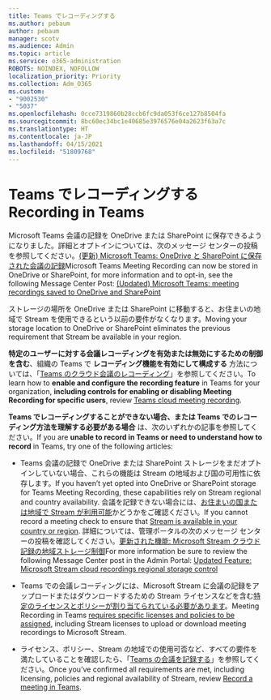 ```yaml
---
title: Teams でレコーディングする
ms.author: pebaum
author: pebaum
manager: scotv
ms.audience: Admin
ms.topic: article
ms.service: o365-administration
ROBOTS: NOINDEX, NOFOLLOW
localization_priority: Priority
ms.collection: Adm_O365
ms.custom:
- "9002530"
- "5037"
ms.openlocfilehash: 0cce7319860b28ccb6fc9da053f6ce127b8504fa
ms.sourcegitcommit: 8bc60ec34bc1e40685e3976576e04a2623f63a7c
ms.translationtype: HT
ms.contentlocale: ja-JP
ms.lasthandoff: 04/15/2021
ms.locfileid: "51809768"
---
```

# <a name="recording-in-teams"></a><span data-ttu-id="2f959-102">Teams でレコーディングする</span><span class="sxs-lookup"><span data-stu-id="2f959-102">Recording in Teams</span></span>

<span data-ttu-id="2f959-103">Microsoft Teams 会議の記録を OneDrive または SharePoint に保存できるようになりました。詳細とオプトインについては、次のメッセージ センターの投稿を参照してください。[(更新) Microsoft Teams: OneDrive と SharePoint に保存された会議の記録](https://portal.microsoft.com/Adminportal/Home?ref=MessageCenter&id=MC222640)</span><span class="sxs-lookup"><span data-stu-id="2f959-103">Microsoft Teams Meeting Recording can now be stored in OneDrive or SharePoint, for more information and to opt-in, see the following Message Center Post: [(Updated) Microsoft Teams: meeting recordings saved to OneDrive and SharePoint](https://portal.microsoft.com/Adminportal/Home?ref=MessageCenter&id=MC222640)</span></span>

<span data-ttu-id="2f959-104">ストレージの場所を OneDrive または SharePoint に移動すると、お住まいの地域で Stream を使用できるという以前の要件がなくなります。</span><span class="sxs-lookup"><span data-stu-id="2f959-104">Moving your storage location to OneDrive or SharePoint eliminates the previous requirement that Stream be available in your region.</span></span>

<span data-ttu-id="2f959-105">**特定のユーザーに対する会議レコーディングを有効または無効にするための制御を含む**、組織の Teams で **レコーディング機能を有効にして構成する** 方法については、「[Teams のクラウド会議のレコーディング](https://docs.microsoft.com/microsoftteams/cloud-recording)」を参照してください。</span><span class="sxs-lookup"><span data-stu-id="2f959-105">To learn how to **enable and configure the recording feature** in Teams for your organization, **including controls for enabling or disabling Meeting Recording for specific users**, review [Teams cloud meeting recording](https://docs.microsoft.com/microsoftteams/cloud-recording).</span></span>

<span data-ttu-id="2f959-106">**Teams でレコーディングすることができない場合、または Teams でのレコーディング方法を理解する必要がある場合** は、次のいずれかの記事を参照してください。</span><span class="sxs-lookup"><span data-stu-id="2f959-106">If you are **unable to record in Teams or need to understand how to record** in Teams, try one of the following articles:</span></span>

- <span data-ttu-id="2f959-107">Teams 会議の記録で OneDrive または SharePoint ストレージをまだオプトインしていない場合、これらの機能は Stream の地域および国の可用性に依存します。</span><span class="sxs-lookup"><span data-stu-id="2f959-107">If you haven’t yet opted into OneDrive or SharePoint storage for Teams Meeting Recording, these capabilities rely on Stream regional and country availability.</span></span> <span data-ttu-id="2f959-108">会議を記録できない場合には、[お住まいの国または地域で Stream が利用可能](https://docs.microsoft.com/stream/faq#which-regions-does-microsoft-stream-host-my-data-in)かどうかをご確認ください。</span><span class="sxs-lookup"><span data-stu-id="2f959-108">If you cannot record a meeting check to ensure that [Stream is available in your country or region](https://docs.microsoft.com/stream/faq#which-regions-does-microsoft-stream-host-my-data-in).</span></span> <span data-ttu-id="2f959-109">詳細については、管理ポータルの次のメッセージ センターの投稿を確認してください。[更新された機能: Microsoft Stream クラウド記録の地域ストレージ制御](https://admin.microsoft.com/AdminPortal/Home#/MessageCenter?id=MC214327)</span><span class="sxs-lookup"><span data-stu-id="2f959-109">For more information be sure to review the following Message Center post in the Admin Portal: [Updated Feature: Microsoft Stream cloud recordings regional storage control](https://admin.microsoft.com/AdminPortal/Home#/MessageCenter?id=MC214327)</span></span>

- <span data-ttu-id="2f959-110">Teams での会議レコーディングには、Microsoft Stream に会議の記録をアップロードまたはダウンロードするための Stream ライセンスなどを含む[特定のライセンスとポリシーが割り当てられている必要があります](https://docs.microsoft.com/microsoftteams/cloud-recording#prerequisites-for-teams-cloud-meeting-recording)。</span><span class="sxs-lookup"><span data-stu-id="2f959-110">Meeting Recording in Teams [requires specific licenses and policies to be assigned](https://docs.microsoft.com/microsoftteams/cloud-recording#prerequisites-for-teams-cloud-meeting-recording), including Stream licenses to upload or download meeting recordings to Microsoft Stream.</span></span>

- <span data-ttu-id="2f959-111">ライセンス、ポリシー、Stream の地域での使用可否など、すべての要件を満たしていることを確認したら、「[Teams の会議を記録する](https://support.office.com/article/34dfbe7f-b07d-4a27-b4c6-de62f1348c24)」を参照してください。</span><span class="sxs-lookup"><span data-stu-id="2f959-111">Once you’ve confirmed all requirements are met, including licensing, policies and regional availability of Stream, review [Record a meeting in Teams](https://support.office.com/article/34dfbe7f-b07d-4a27-b4c6-de62f1348c24).</span></span>
